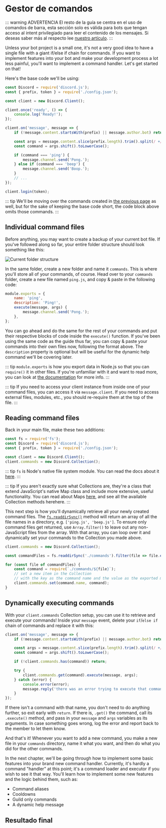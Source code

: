 # Gestor de comandos

::: warning ADVERTENCIA
El resto de la guía se centra en el uso de comandos de barra, esta sección solo es válida para bots que tengan acceso al intent privilegiado para leer el contenido de los mensajes. Si deseas saber más al respecto lee [nuestro artículo](/informacion-adicional/message-content-intent).
:::

Unless your bot project is a small one, it's not a very good idea to have a single file with a giant if/else if chain for commands. If you want to implement features into your bot and make your development process a lot less painful, you'll want to implement a command handler. Let's get started on that!

Here's the base code we'll be using:

```js
const Discord = require('discord.js');
const { prefix, token } = require('./config.json');

const client = new Discord.Client();

client.once('ready', () => {
	console.log('Ready!');
});

client.on('message', message => {
	if (!message.content.startsWith(prefix) || message.author.bot) return;

	const args = message.content.slice(prefix.length).trim().split(/ +/);
	const command = args.shift().toLowerCase();

	if (command === 'ping') {
		message.channel.send('Pong.');
	} else if (command === 'beep') {
		message.channel.send('Boop.');
	}
	// ...
});

client.login(token);
```

::: tip
We'll be moving over the commands created in [the previous page](/creating-your-bot/commands-with-user-input.md) as well, but for the sake of keeping the base code short, the code block above omits those commands.
:::

## Individual command files

Before anything, you may want to create a backup of your current bot file. If you've followed along so far, your entire folder structure should look something like this:

![Current folder structure](./images/folder-structure.png)

In the same folder, create a new folder and name it `commands`. This is where you'll store all of your commands, of course. Head over to your `commands` folder, create a new file named `ping.js`, and copy & paste in the following code:

```js
module.exports = {
	name: 'ping',
	description: 'Ping!',
	execute(message, args) {
		message.channel.send('Pong.');
	},
};
```

You can go ahead and do the same for the rest of your commands and put their respective blocks of code inside the `execute()` function. If you've been using the same code as the guide thus far, you can copy & paste your commands into their own files now, following the format above. The `description` property is optional but will be useful for the dynamic help command we'll be covering later.

::: tip
`module.exports` is how you export data in Node.js so that you can `require()` it in other files. If you're unfamiliar with it and want to read more, you can look at [the documentation](https://nodejs.org/api/modules.html#modules_module_exports) for more info.
:::

::: tip
If you need to access your client instance from inside one of your command files, you can access it via `message.client`. If you need to access external files, modules, etc., you should re-require them at the top of the file.
:::

## Reading command files

Back in your main file, make these two additions:

```js {1,6}
const fs = require('fs');
const Discord = require('discord.js');
const { prefix, token } = require('./config.json');

const client = new Discord.Client();
client.commands = new Discord.Collection();
```

::: tip
`fs` is Node's native file system module. You can read the docs about it [here](https://nodejs.org/api/fs.html).
:::

::: tip
If you aren't exactly sure what Collections are, they're a class that extend JavaScript's native Map class and include more extensive, useful functionality. You can read about Maps [here](https://developer.mozilla.org/en-US/docs/Web/JavaScript/Reference/Global_Objects/Map), and see all the available Collection methods <branch version="11.x" inline><docs-link path="class/Collection">here</docs-link></branch><branch version="12.x" inline><docs-link section="collection" path="class/Collection">here</docs-link></branch>.
:::

This next step is how you'll dynamically retrieve all your newly created command files. The [`fs.readdirSync()`](https://nodejs.org/api/fs.html#fs_fs_readdirsync_path_options) method will return an array of all the file names in a directory, e.g. `['ping.js', 'beep.js']`. To ensure only command files get returned, use `Array.filter()` to leave out any non-JavaScript files from the array. With that array, you can loop over it and dynamically set your commands to the Collection you made above.

```js {3,5-10}
client.commands = new Discord.Collection();

const commandFiles = fs.readdirSync('./commands').filter(file => file.endsWith('.js'));

for (const file of commandFiles) {
	const command = require(`./commands/${file}`);
	// set a new item in the Collection
	// with the key as the command name and the value as the exported module
	client.commands.set(command.name, command);
}
```

## Dynamically executing commands

With your `client.commands` Collection setup, you can use it to retrieve and execute your commands! Inside your `message` event, delete your `if`/`else if` chain of commands and replace it with this:

```js {7-14}
client.on('message', message => {
	if (!message.content.startsWith(prefix) || message.author.bot) return;

	const args = message.content.slice(prefix.length).trim().split(/ +/);
	const command = args.shift().toLowerCase();

	if (!client.commands.has(command)) return;

	try {
		client.commands.get(command).execute(message, args);
	} catch (error) {
		console.error(error);
		message.reply('there was an error trying to execute that command!');
	}
});
```

If there isn't a command with that name, you don't need to do anything further, so exit early with `return`. If there is, `.get()` the command, call its `.execute()` method, and pass in your `message` and `args` variables as its arguments. In case something goes wrong, log the error and report back to the member to let them know.

And that's it! Whenever you want to add a new command, you make a new file in your `commands` directory, name it what you want, and then do what you did for the other commands.

In the next chapter, we'll be going through how to implement some basic features into your brand new command handler. Currently, it's hardly a command "handler" at this point; it's a command loader and executor if you wish to see it that way. You'll learn how to implement some new features and the logic behind them, such as:

* Command aliases
* Cooldowns
* Guild only commands
* A dynamic help message

## Resultado final

<ResultingCode />